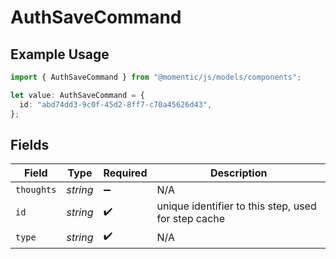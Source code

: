 # AuthSaveCommand

## Example Usage

```typescript
import { AuthSaveCommand } from "@momentic/js/models/components";

let value: AuthSaveCommand = {
  id: "abd74dd3-9c0f-45d2-8ff7-c70a45626d43",
};
```

## Fields

| Field                                               | Type                                                | Required                                            | Description                                         |
| --------------------------------------------------- | --------------------------------------------------- | --------------------------------------------------- | --------------------------------------------------- |
| `thoughts`                                          | *string*                                            | :heavy_minus_sign:                                  | N/A                                                 |
| `id`                                                | *string*                                            | :heavy_check_mark:                                  | unique identifier to this step, used for step cache |
| `type`                                              | *string*                                            | :heavy_check_mark:                                  | N/A                                                 |